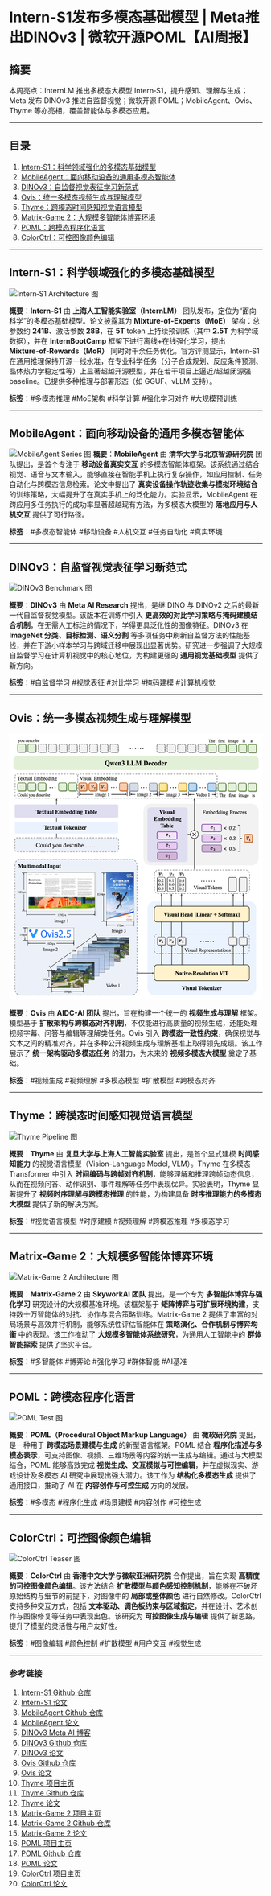 # Intern-S1发布多模态基础模型 | Meta推出DINOv3 | 微软开源POML【AI周报】

## 摘要

本周亮点：InternLM 推出多模态大模型 Intern‑S1，提升感知、理解与生成；Meta 发布 DINOv3 推进自监督视觉；微软开源 POML；MobileAgent、Ovis、Thyme 等亦亮相，覆盖智能体与多模态应用。

---

## 目录

1. [Intern‑S1：科学领域强化的多模态基础模型](#intern-s1科学领域强化的多模态基础模型)
2. [MobileAgent：面向移动设备的通用多模态智能体](#mobileagent面向移动设备的通用多模态智能体)
3. [DINOv3：自监督视觉表征学习新范式](#dinov3自监督视觉表征学习新范式)
4. [Ovis：统一多模态视频生成与理解模型](#ovis统一多模态视频生成与理解模型)
5. [Thyme：跨模态时间感知视觉语言模型](#thyme跨模态时间感知视觉语言模型)
6. [Matrix-Game 2：大规模多智能体博弈环境](#matrix-game-2大规模多智能体博弈环境)
7. [POML：跨模态程序化语言](#poml跨模态程序化语言)
8. [ColorCtrl：可控图像颜色编辑](#colorctrl可控图像颜色编辑)

---

## Intern‑S1：科学领域强化的多模态基础模型

![Intern‑S1 Architecture 图](https://arxiv.org/html/2508.15763v1/x4.png)

**概要**：**Intern‑S1** 由 **上海人工智能实验室（InternLM）** 团队发布，定位为“面向科学”的多模态基础模型。论文披露其为 **Mixture‑of‑Experts（MoE）** 架构：总参数约 **241B**、激活参数 **28B**，在 **5T** token 上持续预训练（其中 **2.5T** 为科学域数据），并在 **InternBootCamp** 框架下进行离线+在线强化学习，提出 **Mixture‑of‑Rewards（MoR）** 同时对千余任务优化。官方评测显示，Intern‑S1 在通用推理保持开源一线水准，在专业科学任务（分子合成规划、反应条件预测、晶体热力学稳定性等）上显著超越开源模型，并在若干项目上逼近/超越闭源强 baseline。已提供多种推理与部署形态（如 GGUF、vLLM 支持）。

**标签**：#多模态推理 #MoE架构 #科学计算 #强化学习对齐 #大规模预训练

---

## MobileAgent：面向移动设备的通用多模态智能体

![MobileAgent Series 图](https://github.com/X-PLUG/MobileAgent/raw/main/assets/series.png)
**概要**：**MobileAgent** 由 **清华大学与北京智源研究院** 团队提出，是首个专注于 **移动设备真实交互** 的多模态智能体框架。该系统通过结合视觉、语音与文本输入，能够直接在智能手机上执行复杂操作，如应用控制、任务自动化与跨模态信息检索。论文中提出了 **真实设备操作轨迹收集与模拟环境结合** 的训练策略，大幅提升了在真实手机上的泛化能力。实验显示，MobileAgent 在跨应用多任务执行的成功率显著超越现有方法，为多模态大模型的 **落地应用与人机交互** 提供了可行路径。

**标签**：#多模态智能体 #移动设备 #人机交互 #任务自动化 #真实环境

---

## DINOv3：自监督视觉表征学习新范式

![DINOv3 Benchmark 图](https://scontent.fyyc6-1.fna.fbcdn.net/v/t39.2365-6/533218684_738909568994563_5324898431385079354_n.png?_nc_cat=103&ccb=1-7&_nc_sid=e280be&_nc_ohc=BId3_-q_AW4Q7kNvwGNcw1a&_nc_oc=AdlWr0DN3ri06Diz0d2DqsXuZ93A5ewj_FoQ6rqpsDQf5oF7qBIMHayVq8A_8ChFmcg&_nc_zt=14&_nc_ht=scontent.fyyc6-1.fna&_nc_gid=QA94fzBTpvuEYJWsKiLvpQ&oh=00_AfWAvd1ONy4dnleyvfclhEOqxzV1wEetOmdWbx60j-k1Bw&oe=68C56861)

**概要**：**DINOv3** 由 **Meta AI Research** 提出，是继 DINO 与 DINOv2 之后的最新一代自监督视觉模型。该版本在训练中引入 **更高效的对比学习策略与掩码建模结合机制**，在无需人工标注的情况下，学得更具泛化性的图像特征。DINOv3 在 **ImageNet 分类、目标检测、语义分割** 等多项任务中刷新自监督方法的性能基线，并在下游小样本学习与跨域迁移中展现出显著优势。研究进一步强调了大规模自监督学习在计算机视觉中的核心地位，为构建更强的 **通用视觉基础模型** 提供了新方向。

**标签**：#自监督学习 #视觉表征 #对比学习 #掩码建模 #计算机视觉

---

## Ovis：统一多模态视频生成与理解模型

![Ovis Architecture 图](https://github.com/AIDC-AI/Ovis/raw/main/docs/Ovis25_arch.png)

**概要**：**Ovis** 由 **AIDC-AI 团队** 提出，旨在构建一个统一的 **视频生成与理解** 框架。模型基于 **扩散架构与跨模态对齐机制**，不仅能进行高质量的视频生成，还能处理视频字幕、问答与编辑等理解类任务。Ovis 引入 **跨模态一致性约束**，确保视觉与文本之间的精准对齐，并在多种公开视频生成与理解基准上取得领先成绩。该工作展示了 **统一架构驱动多模态任务** 的潜力，为未来的 **视频多模态大模型** 奠定了基础。

**标签**：#视频生成 #视频理解 #多模态模型 #扩散模型 #跨模态对齐

---

## Thyme：跨模态时间感知视觉语言模型

![Thyme Pipeline 图](https://thyme-vl.github.io/static/images/method.png)

**概要**：**Thyme** 由 **复旦大学与上海人工智能实验室** 提出，是首个显式建模 **时间感知能力** 的视觉语言模型（Vision-Language Model, VLM）。Thyme 在多模态 Transformer 中引入 **时间编码与跨帧对齐机制**，能够理解和推理跨帧动态信息，从而在视频问答、动作识别、事件理解等任务中表现优异。实验表明，Thyme 显著提升了 **视频时序理解与跨模态推理** 的性能，为构建具备 **时序推理能力的多模态大模型** 提供了新的解决方案。

**标签**：#视觉语言模型 #时序建模 #视频理解 #跨模态推理 #多模态学习

---

## Matrix-Game 2：大规模多智能体博弈环境

![Matrix-Game 2 Architecture 图](https://matrix-game-v2.github.io/static/imgs/architecture.png)

**概要**：**Matrix-Game 2** 由 **SkyworkAI 团队** 提出，是一个专为 **多智能体博弈与强化学习** 研究设计的大规模基准环境。该框架基于 **矩阵博弈与可扩展环境构建**，支持数十万智能体的对抗、协作与混合策略训练。Matrix-Game 2 提供了丰富的对局场景与高效并行机制，能够系统性评估智能体在 **策略演化、合作机制与博弈均衡** 中的表现。该工作推动了 **大规模多智能体系统研究**，为通用人工智能中的 **群体智能探索** 提供了坚实平台。

**标签**：#多智能体 #博弈论 #强化学习 #群体智能 #AI基准

---

## POML：跨模态程序化语言

![POML Test 图](https://microsoft.github.io/poml/latest/media/vscode-test.png)

**概要**：**POML（Procedural Object Markup Language）** 由 **微软研究院** 提出，是一种用于 **跨模态场景建模与生成** 的新型语言框架。POML 结合 **程序化描述与多模态表示**，可支持图像、视频、三维场景等内容的统一生成与编辑。通过与大模型结合，POML 能够高效完成 **视觉生成、交互模拟与可控编辑**，并在虚拟现实、游戏设计及多模态 AI 研究中展现出强大潜力。该工作为 **结构化多模态生成** 提供了通用接口，推动了 AI 在 **内容创作与可控生成** 方向的发展。

**标签**：#多模态 #程序化生成 #场景建模 #内容创作 #可控生成

---

## ColorCtrl：可控图像颜色编辑

![ColorCtrl Teaser 图](https://arxiv.org/html/2508.09131v2/x1.png)

**概要**：**ColorCtrl** 由 **香港中文大学与微软亚洲研究院** 合作提出，旨在实现 **高精度的可控图像颜色编辑**。该方法结合 **扩散模型与颜色感知控制机制**，能够在不破坏原始结构与细节的前提下，对图像中的 **局部或整体颜色** 进行自然修改。ColorCtrl 支持多种交互方式，包括 **文本驱动、调色板约束与区域指定**，并在设计、艺术创作与图像修复等任务中表现出色。该研究为 **可控图像生成与编辑** 提供了新思路，提升了模型的灵活性与用户友好性。

**标签**：#图像编辑 #颜色控制 #扩散模型 #用户交互 #视觉生成

---

### **参考链接**

1. [Intern-S1 Github 仓库](https://github.com/InternLM/Intern-S1)
2. [Intern-S1 论文](https://arxiv.org/html/2508.15763v1)
3. [MobileAgent Github 仓库](https://github.com/X-PLUG/MobileAgent)
4. [MobileAgent 论文](https://arxiv.org/html/2508.15144)
5. [DINOv3 Meta AI 博客](https://ai.meta.com/blog/dinov3-self-supervised-vision-model/)
6. [DINOv3 Github 仓库](https://github.com/facebookresearch/dinov3)
7. [DINOv3 论文](https://arxiv.org/html/2508.10104)
8. [Ovis Github 仓库](https://github.com/AIDC-AI/Ovis)
9. [Ovis 论文](https://arxiv.org/html/2508.11737)
10. [Thyme 项目主页](https://thyme-vl.github.io/)
11. [Thyme Github 仓库](https://github.com/yfzhang114/Thyme)
12. [Thyme 论文](https://arxiv.org/html/2508.11630)
13. [Matrix-Game 2 项目主页](https://matrix-game-v2.github.io/)
14. [Matrix-Game 2 Github 仓库](https://github.com/SkyworkAI/Matrix-Game/tree/main/Matrix-Game-2)
15. [Matrix-Game 2 论文](https://arxiv.org/html/2508.13009)
16. [POML 项目主页](https://microsoft.github.io/poml/latest/)
17. [POML Github 仓库](https://github.com/microsoft/poml)
18. [POML 论文](https://arxiv.org/html/2508.09131)
19. [ColorCtrl 项目主页](https://zxyin.github.io/ColorCtrl/)
20. [ColorCtrl 论文](https://arxiv.org/html/2508.09131)
